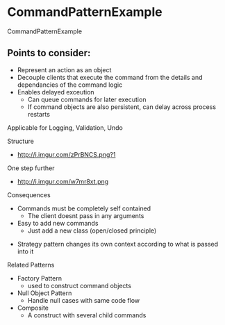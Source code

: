 CommandPatternExample
=====================

CommandPatternExample

Points to consider:
-------------------

- Represent an action as an object
- Decouple clients that execute the command from the details and dependancies of the command logic
- Enables delayed exceution
  - Can queue commands for later execution
  - If command objects are also persistent, can delay across process restarts

Applicable for Logging, Validation, Undo

Structure
- http://i.imgur.com/zPrBNCS.png?1

One step further
- http://i.imgur.com/w7mr8xt.png

Consequences
- Commands must be completely self contained
  - The client doesnt pass in any arguments
- Easy to add new commands
  - Just add a new class (open/closed principle)

* Strategy pattern changes its own context according to what is passed into it

Related Patterns

- Factory Pattern
  - used to construct command objects
- Null Object Pattern
  - Handle null cases with same code flow
- Composite
  - A construct with several child commands
